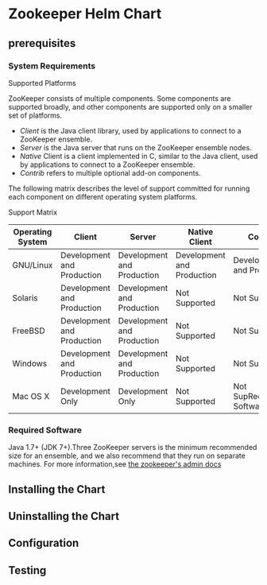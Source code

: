 # Zookeeper Helm Chart

## prerequisites

### System Requirements

Supported Platforms

ZooKeeper consists of multiple components. Some components are supported broadly, and other components are supported only on a smaller set of platforms.

- _Client_ is the Java client library, used by applications to connect to a ZooKeeper ensemble.
- _Server_ is the Java server that runs on the ZooKeeper ensemble nodes.
- _Native_ Client is a client implemented in C, similar to the Java client, used by applications to connect to a ZooKeeper ensemble.
- _Contrib_ refers to multiple optional add-on components.

The following matrix describes the level of support committed for running each component on different operating system platforms.

Support Matrix

| Operating System | Client                     | Server                     | Native Client              | Contrib                    |
| ---------------- | -------------------------- | -------------------------- | -------------------------- | -------------------------- |
| GNU/Linux        | Development and Production | Development and Production | Development and Production | Development and Production |
| Solaris          | Development and Production | Development and Production | Not Supported              | Not Supported              |
| FreeBSD          | Development and Production | Development and Production | Not Supported              | Not Supported              |
| Windows          | Development and Production | Development and Production | Not Supported              | Not Supported              |
| Mac OS X         | Development Only           | Development Only           | Not Supported              | Not SupRequired Softwareported              |

### Required Software

Java 1.7+ (JDK 7+).Three ZooKeeper servers is the minimum recommended size for an ensemble, and we also recommend that they run on separate machines.
For more information,see [the zookeeper's admin docs](http://zookeeper.apache.org/doc/current/zookeeperAdmin.html#sc_minimumConfiguration)

## Installing the Chart

## Uninstalling the Chart

## Configuration

## Testing